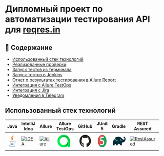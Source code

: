 ﻿# Дипломный проект по автоматизации тестирования API для [reqres.in](https://reqres.in/)
 
## :open_book: Содержание 

* <a href="#tools">Использованный стек технологий</a>
* <a href="#cases">Реализованные проверки</a>
* <a href="#console">Запуск тестов из терминала</a>
* <a href="#jenkins">Запуск тестов в Jenkins</a>
* <a href="#allure">Отчет о результатах тестирования в Allure Report</a>
* <a href="#allure-testops">Интеграция с Allure TestOps</a>
* <a href="#jira">Интеграция с Jira</a>
* <a href="#telegram">Уведомления в Telegram</a>

<a id="tools"></a>
## Использованный стек технологий

| Java                                                                                                    | IntelliJ Idea                                                                                                                | Allure                                                                                                                    | Allure TestOps                                                                                                      | GitHub                                                                                                    | JUnit 5                                                                                                           | Gradle                                                                                                   | REST Assured                                                                                                   |  Jenkins                                                                                                           | Jira                                                                                                                         |
|:--------------------------------------------------------------------------------------------------------|------------------------------------------------------------------------------------------------------------------------------|---------------------------------------------------------------------------------------------------------------------------|---------------------------------------------------------------------------------------------------------------------|-----------------------------------------------------------------------------------------------------------|-------------------------------------------------------------------------------------------------------------------|----------------------------------------------------------------------------------------------------------|----------------------------------------------------------------------------------------------------------------|-------------------------------------------------------------------------------------------------------------------:|------------------------------------------------------------------------------------------------------------------------------|
| <a href="https://www.java.com/"><img src="media/logo/Java.svg" width="50" height="50"  alt="Java"/></a> | <a id ="tech" href="https://www.jetbrains.com/idea/"><img src="media/logo/Idea.svg" width="50" height="50"  alt="IDEA"/></a> | <a href="https://github.com/allure-framework"><img src="media/logo/Allure.svg" width="50" height="50"  alt="Allure"/></a> | <a href="https://qameta.io/"><img src="media/logo/Allure_TO.svg" width="50" height="50"  alt="Allure TestOps"/></a> | <a href="https://github.com/"><img src="media/logo/GitHub.svg" width="50" height="50"  alt="Github"/></a> | <a href="https://junit.org/junit5/"><img src="media/logo/Junit5.svg" width="50" height="50"  alt="JUnit 5"/></a> | <a href="https://gradle.org/"><img src="media/logo/Gradle.svg" width="50" height="50"  alt="Gradle"/></a> | <a href="https://rest-assured.io/"><img src="media/logo/RestAssured.svg" width="50" height="50"  alt="RestAssured"/></a>  |   <a href="https://www.jenkins.io/"><img src="media/logo/Jenkins.svg" width="50" height="50"  alt="Jenkins"/></a> | <a href="https://www.atlassian.com/ru/software/jira"><img src="media/logo/Jira.svg" width="50" height="50"  alt="Jira"/></a> |

